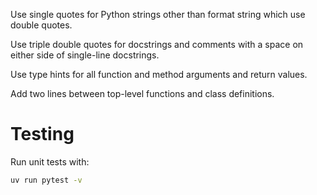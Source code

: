 Use single quotes for Python strings other than format string which use double quotes.

Use triple double quotes for docstrings and comments with a space on either side
of single-line docstrings. 

Use type hints for all function and method arguments and return values. 

Add two lines between top-level functions and class definitions.

# Testing

Run unit tests with:

```bash
uv run pytest -v
```